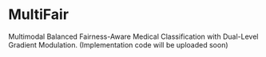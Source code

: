# MultiFair
Multimodal Balanced Fairness-Aware Medical Classification with Dual-Level Gradient Modulation.
(Implementation code will be uploaded soon)
